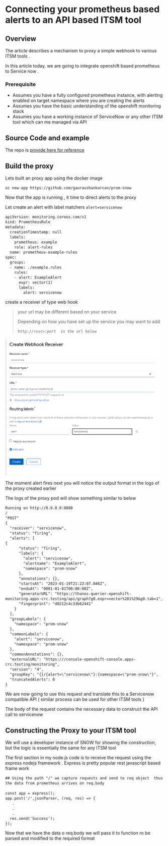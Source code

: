 # Connecting your prometheus based alerts to an API based ITSM tool

## Overview

The article describes a mechanism to proxy a simple webhook to various ITSM tools .

In this article today, we are going to integrate openshift based prometheus to Service now .

### Prerequisite

- Assumes you have a fully configured prometheus instance, with alerting enabled on target namespace where you are creating the alerts
- Assumes you have the basic understanding of the openshift monitoring stack
- Assumes you have a working instance of ServiceNow or any other ITSM tool which can me managed via API

## Source Code and example

The repo is [provide here for reference](https://github.com/gauravshankarcan/prom-snow)

## Build the proxy

Lets built an proxy app using the docker image

```
oc new-app https://github.com/gauravshankarcan/prom-snow
```

Now that the app is running , it time to direct alerts to the proxy

Let create an alert with label matchers  ``alert=servicenow``

```
apiVersion: monitoring.coreos.com/v1
kind: PrometheusRule
metadata:
  creationTimestamp: null
  labels:
    prometheus: example
    role: alert-rules
  name: prometheus-example-rules
spec:
  groups:
  - name: ./example.rules
    rules:
    - alert: ExampleAlert
      expr: vector(1)
      labels:
        alert: servicenow
```

create a receiver of type web hook

> your url may be different based on your service
>
> Depending on how you have set up the service you may want to add
>
> ```
> http://<svc>:port  in the url below
> ```

![](images/receiver.PNG)

The moment alert fires next you will notice the output format in the logs of the proxy created earlier

The logs of the proxy pod will show something similar to below

```
Running on http://0.0.0.0:8080
/
"POST"
{
  "receiver": "servicenow",
  "status": "firing",
  "alerts": [
{
      "status": "firing",
      "labels": {
        "alert": "servicenow",
        "alertname": "ExampleAlert",
        "namespace": "prom-snow"
      },
      "annotations": {},
      "startsAt": "2023-01-19T21:22:07.846Z",
      "endsAt": "0001-01-01T00:00:00Z",
      "generatorURL": "https://thanos-querier-openshift-monitoring.apps-crc.testing/api/graph?g0.expr=vector%281%29&g0.tab=1",
      "fingerprint": "d0212c4c33b62441"
    }
  ],
  "groupLabels": {
    "namespace": "prom-snow"
  },
  "commonLabels": {
    "alert": "servicenow",
    "namespace": "prom-snow"
  },
  "commonAnnotations": {},
  "externalURL": "https:///console-openshift-console.apps-crc.testing/monitoring",
  "version": "4",
  "groupKey": "{}/{alert=\"servicenow\"}:{namespace=\"prom-snow\"}",
  "truncatedAlerts": 0
}

```

We are now going to use this request and translate this to a Servicenow compatible API ( similar process can be used for other ITSM tools )

The body of the request contains the necessary data to construct the API call to servicenow

## Constructing the Proxy to your ITSM tool

We will use a developer instance of SNOW for showing the construction, but the logic is essentially the same for any ITSM tool

The first section in my node.js code is to receive the request using the express nodejs framework . Express is pretty popular rest javascript based frame work 

```
## Using the path "/" we capture requests and send to req object  thus the data from prometheus arrives on req.body

const app = express();
app.post('/',jsonParser, (req, res) => {
   .
   .
   .
  res.send('Success');
});
```


Now that we have the data o req.body we will pass it to function ro be parsed and modified to the required format
